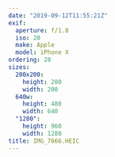 ```yaml
---
date: "2019-09-12T11:55:21Z"
exif:
  aperture: f/1.8
  iso: 20
  make: Apple
  model: iPhone X
ordering: 28
sizes:
  200x200:
    height: 200
    width: 200
  640w:
    height: 480
    width: 640
  "1280":
    height: 960
    width: 1280
title: IMG_7666.HEIC
---
```

